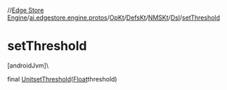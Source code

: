 //[Edge Store Engine](../../../../../../index.md)/[ai.edgestore.engine.protos](../../../../index.md)/[OpKt](../../../index.md)/[DefsKt](../../index.md)/[NMSKt](../index.md)/[Dsl](index.md)/[setThreshold](set-threshold.md)

# setThreshold

[androidJvm]\

final [Unit](https://kotlinlang.org/api/latest/jvm/stdlib/kotlin/-unit/index.html)[setThreshold](set-threshold.md)([Float](https://developer.android.com/reference/kotlin/java/lang/Float.html)threshold)
